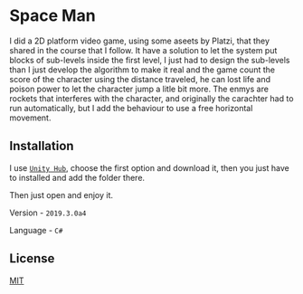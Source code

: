 # Space Man

I did a 2D platform video game, using some aseets by Platzi, that they shared in the course that I follow. It have a solution to let the system put blocks of sub-levels inside the first level, I just had to design the sub-levels than I just develop the algorithm to make it real and the game count the score of the character using the distance traveled, he can lost life and poison power to let the character jump a litle bit more. The enmys are rockets that interferes with the character, and originally the carachter had to run automatically, but I add the behaviour to use a free horizontal movement. 

## Installation

I use [ ```Unity Hub```](https://unity.com/es/download), choose the first option and download it, then you just have to installed and add the folder there.

Then just open and enjoy it.

Version - ```2019.3.0a4```

Language - ```C#```

## License
[MIT](https://choosealicense.com/licenses/mit/)